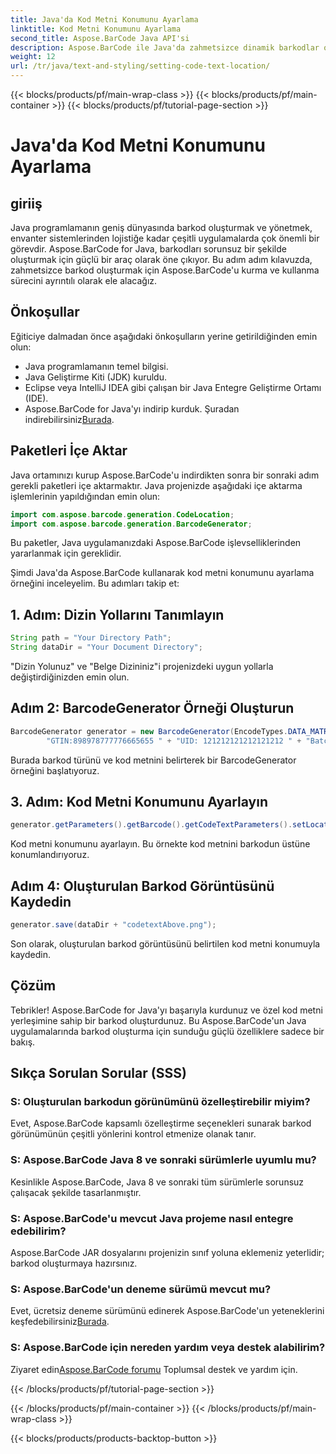 ```yaml
---
title: Java'da Kod Metni Konumunu Ayarlama
linktitle: Kod Metni Konumunu Ayarlama
second_title: Aspose.BarCode Java API'si
description: Aspose.BarCode ile Java'da zahmetsizce dinamik barkodlar oluşturun. Kod metnini özelleştirmek ve uygulamanızın işlevselliğini artırmak için adım adım kılavuzumuzu izleyin.
weight: 12
url: /tr/java/text-and-styling/setting-code-text-location/
---
```


{{< blocks/products/pf/main-wrap-class >}}
{{< blocks/products/pf/main-container >}}
{{< blocks/products/pf/tutorial-page-section >}}

# Java'da Kod Metni Konumunu Ayarlama


## giriiş

Java programlamanın geniş dünyasında barkod oluşturmak ve yönetmek, envanter sistemlerinden lojistiğe kadar çeşitli uygulamalarda çok önemli bir görevdir. Aspose.BarCode for Java, barkodları sorunsuz bir şekilde oluşturmak için güçlü bir araç olarak öne çıkıyor. Bu adım adım kılavuzda, zahmetsizce barkod oluşturmak için Aspose.BarCode'u kurma ve kullanma sürecini ayrıntılı olarak ele alacağız.

## Önkoşullar

Eğiticiye dalmadan önce aşağıdaki önkoşulların yerine getirildiğinden emin olun:

- Java programlamanın temel bilgisi.
- Java Geliştirme Kiti (JDK) kuruldu.
- Eclipse veya IntelliJ IDEA gibi çalışan bir Java Entegre Geliştirme Ortamı (IDE).
-  Aspose.BarCode for Java'yı indirip kurduk. Şuradan indirebilirsiniz[Burada](https://releases.aspose.com/barcode/java/).

## Paketleri İçe Aktar

Java ortamınızı kurup Aspose.BarCode'u indirdikten sonra bir sonraki adım gerekli paketleri içe aktarmaktır. Java projenizde aşağıdaki içe aktarma işlemlerinin yapıldığından emin olun:

```java
import com.aspose.barcode.generation.CodeLocation;
import com.aspose.barcode.generation.BarcodeGenerator;
```

Bu paketler, Java uygulamanızdaki Aspose.BarCode işlevselliklerinden yararlanmak için gereklidir.

Şimdi Java'da Aspose.BarCode kullanarak kod metni konumunu ayarlama örneğini inceleyelim. Bu adımları takip et:

## 1. Adım: Dizin Yollarını Tanımlayın

```java
String path = "Your Directory Path";
String dataDir = "Your Document Directory";
```

"Dizin Yolunuz" ve "Belge Dizininiz"i projenizdeki uygun yollarla değiştirdiğinizden emin olun.

## Adım 2: BarcodeGenerator Örneği Oluşturun

```java
BarcodeGenerator generator = new BarcodeGenerator(EncodeTypes.DATA_MATRIX,
        "GTIN:898978777776665655 " + "UID: 121212121212121212 " + "Batch:GH768 " + "Exp.Date:150923");
```

Burada barkod türünü ve kod metnini belirterek bir BarcodeGenerator örneğini başlatıyoruz.

## 3. Adım: Kod Metni Konumunu Ayarlayın

```java
generator.getParameters().getBarcode().getCodeTextParameters().setLocation(CodeLocation.ABOVE);
```

Kod metni konumunu ayarlayın. Bu örnekte kod metnini barkodun üstüne konumlandırıyoruz.

## Adım 4: Oluşturulan Barkod Görüntüsünü Kaydedin

```java
generator.save(dataDir + "codetextAbove.png");
```

Son olarak, oluşturulan barkod görüntüsünü belirtilen kod metni konumuyla kaydedin.

## Çözüm

Tebrikler! Aspose.BarCode for Java'yı başarıyla kurdunuz ve özel kod metni yerleşimine sahip bir barkod oluşturdunuz. Bu Aspose.BarCode'un Java uygulamalarında barkod oluşturma için sunduğu güçlü özelliklere sadece bir bakış.

## Sıkça Sorulan Sorular (SSS)

### S: Oluşturulan barkodun görünümünü özelleştirebilir miyim?
Evet, Aspose.BarCode kapsamlı özelleştirme seçenekleri sunarak barkod görünümünün çeşitli yönlerini kontrol etmenize olanak tanır.

### S: Aspose.BarCode Java 8 ve sonraki sürümlerle uyumlu mu?
Kesinlikle Aspose.BarCode, Java 8 ve sonraki tüm sürümlerle sorunsuz çalışacak şekilde tasarlanmıştır.

### S: Aspose.BarCode'u mevcut Java projeme nasıl entegre edebilirim?
Aspose.BarCode JAR dosyalarını projenizin sınıf yoluna eklemeniz yeterlidir; barkod oluşturmaya hazırsınız.

### S: Aspose.BarCode'un deneme sürümü mevcut mu?
 Evet, ücretsiz deneme sürümünü edinerek Aspose.BarCode'un yeteneklerini keşfedebilirsiniz[Burada](https://releases.aspose.com/).

### S: Aspose.BarCode için nereden yardım veya destek alabilirim?
 Ziyaret edin[Aspose.BarCode forumu](https://forum.aspose.com/c/barcode/13) Toplumsal destek ve yardım için.

{{< /blocks/products/pf/tutorial-page-section >}}

{{< /blocks/products/pf/main-container >}}
{{< /blocks/products/pf/main-wrap-class >}}

{{< blocks/products/products-backtop-button >}}
